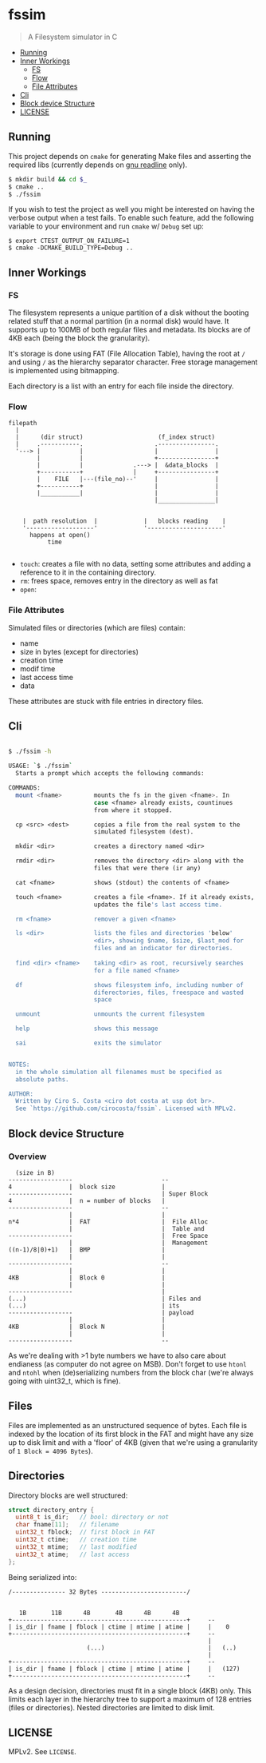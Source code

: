 # fssim

> A Filesystem simulator in C

<!-- START doctoc generated TOC please keep comment here to allow auto update -->
<!-- DON'T EDIT THIS SECTION, INSTEAD RE-RUN doctoc TO UPDATE -->


- [Running](#running)
- [Inner Workings](#inner-workings)
  - [FS](#fs)
  - [Flow](#flow)
  - [File Attributes](#file-attributes)
- [Cli](#cli)
- [Block device Structure](#block-device-structure)
- [LICENSE](#license)

<!-- END doctoc generated TOC please keep comment here to allow auto update -->

## Running

This project depends on `cmake` for generating Make files and asserting the required libs (currently depends on [gnu readline](https://cnswww.cns.cwru.edu/php/chet/readline/rltop.html) only).

```sh
$ mkdir build && cd $_
$ cmake ..
$ ./fssim
```

If you wish to test the project as well you might be interested on having the verbose output when a test fails. To enable such feature, add the following variable to your environment and run `cmake` w/ `Debug` set up:

```
$ export CTEST_OUTPUT_ON_FAILURE=1
$ cmake -DCMAKE_BUILD_TYPE=Debug ..
```

## Inner Workings

### FS

The filesystem represents a unique partition of a disk without the booting related stuff that a normal partition (in a normal disk) would have. It supports up to 100MB of both regular files and metadata. Its blocks are of 4KB each (being the block the granularity).

It's storage is done using FAT (File Allocation Table), having the root at `/` and using `/` as the hierarchy separator character. Free storage management is implemented using bitmapping. 

Each directory is a list with an entry for each file inside the directory.

### Flow

```
filepath
  |
  |      (dir struct)                     (f_index struct)
  |     .-----------.                    .----------------.
  '---> |           |                    |                |
        |           |                    +----------------+
        |           |              .---> |  &data_blocks  |
        +-----------+              |     +----------------+
        |    FILE   |---(file_no)--'     |                |
        +-----------+                    |                |
        |___________|                    |                |
                                         |________________|


    |  path resolution  |             |   blocks reading    |
    '-------------------'             '---------------------'
      happens at open()                   
           time
  
``` 

- `touch`: creates a file with no data, setting some attributes and adding a reference to it in the containing directory.
- `rm`: frees space, removes entry in the directory as well as fat
- `open`: 

### File Attributes

Simulated files or directories (which are files) contain:
-   name
-   size in bytes (except for directories)
-   creation time
-   modif time
-   last access time
-   data

These attributes are stuck with file entries in directory files.

## Cli

```sh

$ ./fssim -h

USAGE: `$ ./fssim`
  Starts a prompt which accepts the following commands:

COMMANDS:
  mount <fname>         mounts the fs in the given <fname>. In
                        case <fname> already exists, countinues
                        from where it stopped.

  cp <src> <dest>       copies a file from the real system to the
                        simulated filesystem (dest).

  mkdir <dir>           creates a directory named <dir>

  rmdir <dir>           removes the directory <dir> along with the
                        files that were there (ir any)

  cat <fname>           shows (stdout) the contents of <fname>

  touch <fname>         creates a file <fname>. If it already exists,
                        updates the file's last access time.

  rm <fname>            remover a given <fname>

  ls <dir>              lists the files and directories 'below'
                        <dir>, showing $name, $size, $last_mod for
                        files and an indicator for directories.
  
  find <dir> <fname>    taking <dir> as root, recursively searches
                        for a file named <fname>

  df                    shows filesystem info, including number of
                        diferectories, files, freespace and wasted
                        space

  unmount               unmounts the current filesystem

  help                  shows this message

  sai                   exits the simulator


NOTES:
  in the whole simulation all filenames must be specified as 
  absolute paths.

AUTHOR:
  Written by Ciro S. Costa <ciro dot costa at usp dot br>.
  See `https://github.com/cirocosta/fssim`. Licensed with MPLv2.
```

## Block device Structure

### Overview

```
  (size in B)           
------------------                         --
4                |  block size             |
------------------                         | Super Block
4                |  n = number of blocks   |
------------------                         --
                 |                         |
n*4              |  FAT                    |  File Alloc
                 |                         |  Table and
------------------                         |  Free Space
                 |                         |  Management
((n-1)/8|0)+1)   |  BMP                    |
                 |                         |
------------------                         --
                 |                         |
4KB              |  Block 0                | 
                 |                         | 
------------------                         | 
(...)                                      | Files and 
(...)                                      | its 
------------------                         | payload
                 |                         |
4KB              |  Block N                |
                 |                         |
------------------                         --
```

As we're dealing with >1 byte numbers we have to also care about endianess (as computer  do not agree on MSB). Don't forget to use `htonl` and `ntohl` when (de)serializing numbers from the block char (we're always going with uint32_t, which is fine).

## Files

Files are implemented as an unstructured sequence of bytes. Each file is indexed by the location of its first block in the FAT and might have any size up to disk limit and with a 'floor' of 4KB (given that we're using a granularity of `1 Block = 4096 Bytes`).

## Directories

Directory blocks are well structured:

```c
struct directory_entry {
  uint8_t is_dir;   // bool: directory or not
  char fname[11];   // filename
  uint32_t fblock;  // first block in FAT
  uint32_t ctime;   // creation time
  uint32_t mtime;   // last modified
  uint32_t atime;   // last access
};

```

Being serialized into:
```
/--------------- 32 Bytes ------------------------/     

                                                        
   1B       11B      4B       4B      4B      4B        
+-------------------------------------------------+     --
| is_dir | fname | fblock | ctime | mtime | atime |     |    0
+-------------------------------------------------+     --
                                                        |  
                      (...)                             |   (..)
                                                        |
+-------------------------------------------------+     --
| is_dir | fname | fblock | ctime | mtime | atime |     |   (127)
+-------------------------------------------------+     --
``` 

As a design decision, directories must fit in a single block (4KB) only. This limits each layer in the hierarchy tree to support a maximum of 128 entries (files or directories). Nested directories are limited to disk limit.


## LICENSE

MPLv2. See `LICENSE`.

